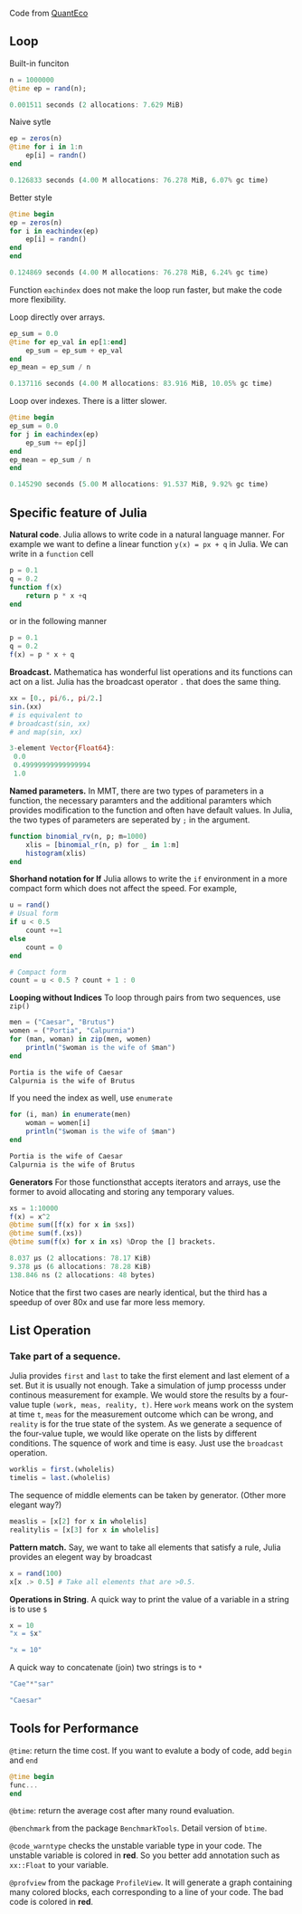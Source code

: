 
Code from [QuantEco](https://julia.quantecon.org/getting_started_julia/julia_by_example.html#id10)

## Loop
Built-in funciton
```julia
n = 1000000
@time ep = rand(n);

0.001511 seconds (2 allocations: 7.629 MiB)
```
Naive sytle
```julia
ep = zeros(n)
@time for i in 1:n
    ep[i] = randn()
end

0.126833 seconds (4.00 M allocations: 76.278 MiB, 6.07% gc time)
```

Better style
```julia
@time begin
ep = zeros(n)
for i in eachindex(ep)
    ep[i] = randn()
end
end

0.124869 seconds (4.00 M allocations: 76.278 MiB, 6.24% gc time)
```
Function `eachindex` does not make the loop run faster, but make the code more flexibility.

Loop directly over arrays. 
```julia
ep_sum = 0.0
@time for ep_val in ep[1:end]
    ep_sum = ep_sum + ep_val
end
ep_mean = ep_sum / n

0.137116 seconds (4.00 M allocations: 83.916 MiB, 10.05% gc time)
```
Loop over indexes. There is a litter slower. 
```julia
@time begin
ep_sum = 0.0
for j in eachindex(ep)
    ep_sum += ep[j]
end
ep_mean = ep_sum / n
end

0.145290 seconds (5.00 M allocations: 91.537 MiB, 9.92% gc time)
```
## Specific feature of Julia
**Natural code**. Julia allows to write code in a natural language manner. For example we want to define a linear function `y(x) = px + q` in Julia. We can write in a `function` cell
```julia
p = 0.1
q = 0.2
function f(x)
    return p * x +q
end
```
or in the following manner
```julia
p = 0.1
q = 0.2
f(x) = p * x + q
``` 

**Broadcast.** Mathematica has wonderful list operations and its functions can act on a list. Julia has the broadcast operator `.` that does the same thing.
```julia
xx = [0., pi/6., pi/2.]
sin.(xx)
# is equivalent to 
# broadcast(sin, xx)
# and map(sin, xx)

3-element Vector{Float64}:
 0.0
 0.49999999999999994
 1.0
```
**Named parameters.** In MMT, there are two types of parameters in a function, the necessary paramters and the additional paramters which provides modification to the function and often have default values. In Julia, the two types of parameters are seperated by `;` in the argument. 
```julia
function binomial_rv(n, p; m=1000)
    xlis = [binomial_r(n, p) for _ in 1:m]
    histogram(xlis)
end
```
**Shorhand notation for If**
Julia allows to write the `if` environment in a more compact form which does not affect the speed. For example, 
```julia
u = rand()
# Usual form
if u < 0.5
    count +=1 
else 
    count = 0
end

# Compact form
count = u < 0.5 ? count + 1 : 0 
```
**Looping without Indices**
To loop through pairs from two sequences, use `zip()`
```julia
men = ("Caesar", "Brutus")
women = ("Portia", "Calpurnia")
for (man, woman) in zip(men, women)
    println("$woman is the wife of $man")
end

Portia is the wife of Caesar
Calpurnia is the wife of Brutus
```
If you need the index as well, use `enumerate`
```julia
for (i, man) in enumerate(men)
    woman = women[i]
    println("$woman is the wife of $man")
end

Portia is the wife of Caesar
Calpurnia is the wife of Brutus
```

**Generators**
For those functionsthat accepts iterators and arrays, use the former to avoid allocating and storing any temporary values. 
```julia
xs = 1:10000
f(x) = x^2
@btime sum([f(x) for x in $xs])
@btime sum(f.(xs))
@btime sum(f(x) for x in xs) %Drop the [] brackets.

8.037 μs (2 allocations: 78.17 KiB)
9.378 μs (6 allocations: 78.28 KiB)
138.846 ns (2 allocations: 48 bytes)
```
Notice that the first two cases are nearly identical, but the third has a speedup of over 80x and use far more less memory.

## List Operation
### Take part of a sequence.
Julia provides `first` and `last` to take the first element and last element of a set. But it is usually not enough. Take a simulation of jump processs under continous measurement for example. We would store the results by a  four-value tuple `(work, meas, reality, t)`. Here `work` means work on the system at time `t`, `meas` for the measurement outcome which can be wrong, and `reality` is for the true state of the system. As we generate a sequence of the four-value tuple, we would like operate on the lists by different conditions. 
The squence of work and time is easy. Just use the `broadcast` operation.
```julia
worklis = first.(wholelis)
timelis = last.(wholelis)
```
The sequence of middle elements can be taken by generator. (Other more elegant way?)
```julia
measlis = [x[2] for x in wholelis]
realitylis = [x[3] for x in wholelis]
```

**Pattern match.**
Say, we want to take all elements that satisfy a rule, Julia provides an elegent way by broadcast 
```julia
x = rand(100)
x[x .> 0.5] # Take all elements that are >0.5.
```

**Operations in String**.
A quick way to print the value of a variable in a string is to use `$`
```julia
x = 10
"x = $x"

"x = 10"
```

A quick way to concatenate (join) two strings is to `*`
```julia
"Cae"*"sar"

"Caesar"
```
## Tools for Performance
`@time`: return the time cost. If you want to evalute a body of code, add `begin` and `end`
```julia
@time begin
func...
end
```

`@btime`: return the average cost after many round evaluation. 

`@benchmark` from the package `BenchmarkTools`. Detail version of `btime`. 

`@code_warntype` checks the unstable variable type in your code. The unstable variable is colored in **red**. So you better add annotation such as `xx::Float` 
to your variable. 

`@profview` from the package `ProfileView`. It will generate a graph containing many colored blocks, each corresponding to a line of your code. The bad code is colored in **red**. 
